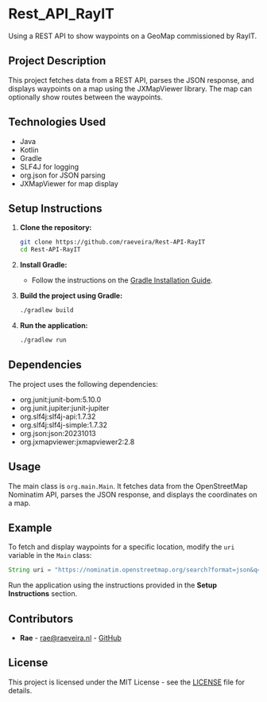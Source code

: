 # Rest_API_RayIT

Using a REST API to show waypoints on a GeoMap commissioned by RayIT.

## Project Description

This project fetches data from a REST API, parses the JSON response, and displays waypoints on a map using the JXMapViewer library. The map can optionally show routes between the waypoints.

## Technologies Used

- Java
- Kotlin
- Gradle
- SLF4J for logging
- org.json for JSON parsing
- JXMapViewer for map display

## Setup Instructions

1. **Clone the repository:**
    ```sh
    git clone https://github.com/raeveira/Rest-API-RayIT
    cd Rest-API-RayIT
    ```

2. **Install Gradle:**
    - Follow the instructions on the [Gradle Installation Guide](https://gradle.org/install/).

3. **Build the project using Gradle:**
    ```sh
    ./gradlew build
    ```

4. **Run the application:**
    ```sh
    ./gradlew run
    ```

## Dependencies

The project uses the following dependencies:

- org.junit:junit-bom:5.10.0
- org.junit.jupiter:junit-jupiter
- org.slf4j:slf4j-api:1.7.32
- org.slf4j:slf4j-simple:1.7.32
- org.json:json:20231013
- org.jxmapviewer:jxmapviewer2:2.8

## Usage

The main class is `org.main.Main`. It fetches data from the OpenStreetMap Nominatim API, parses the JSON response, and displays the coordinates on a map.

## Example

To fetch and display waypoints for a specific location, modify the `uri` variable in the `Main` class:

```java
String uri = "https://nominatim.openstreetmap.org/search?format=json&q=Roermond";
```

Run the application using the instructions provided in the **Setup Instructions** section.

## Contributors
* **Rae** - rae@raeveira.nl - [GitHub](https://github.com/raeveira)

## License
This project is licensed under the MIT License - see the [LICENSE](LICENSE) file for details.

